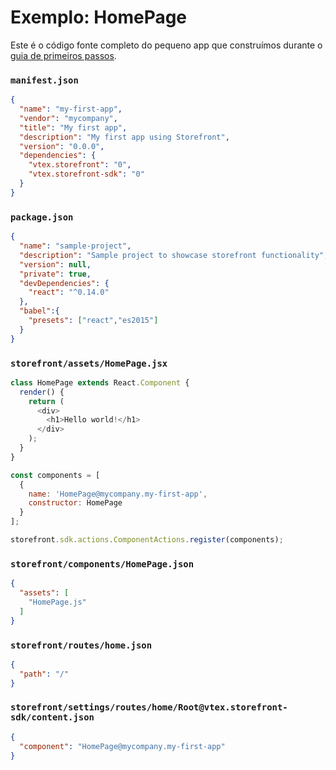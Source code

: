 # Exemplo: HomePage

Este é o código fonte completo do pequeno app que construímos durante o [guia de primeiros passos](README.md).

### `manifest.json`

```json
{
  "name": "my-first-app",
  "vendor": "mycompany",
  "title": "My first app",
  "description": "My first app using Storefront",
  "version": "0.0.0",
  "dependencies": {
    "vtex.storefront": "0",
    "vtex.storefront-sdk": "0"
  }
}
```

### `package.json`

```json
{
  "name": "sample-project",
  "description": "Sample project to showcase storefront functionality",
  "version": null,
  "private": true,
  "devDependencies": {
    "react": "^0.14.0"
  },
  "babel":{
    "presets": ["react","es2015"]
  }
}
```

### `storefront/assets/HomePage.jsx`

```js
class HomePage extends React.Component {
  render() {
    return (
      <div>
        <h1>Hello world!</h1>
      </div>
    );
  }
}

const components = [
  {
    name: 'HomePage@mycompany.my-first-app',
    constructor: HomePage
  }
];

storefront.sdk.actions.ComponentActions.register(components);
```

### `storefront/components/HomePage.json`

```json
{
  "assets": [
    "HomePage.js"
  ]
}
```

### `storefront/routes/home.json`

```json
{
  "path": "/"
}
```

### `storefront/settings/routes/home/Root@vtex.storefront-sdk/content.json`

```json
{
  "component": "HomePage@mycompany.my-first-app"
}
```
